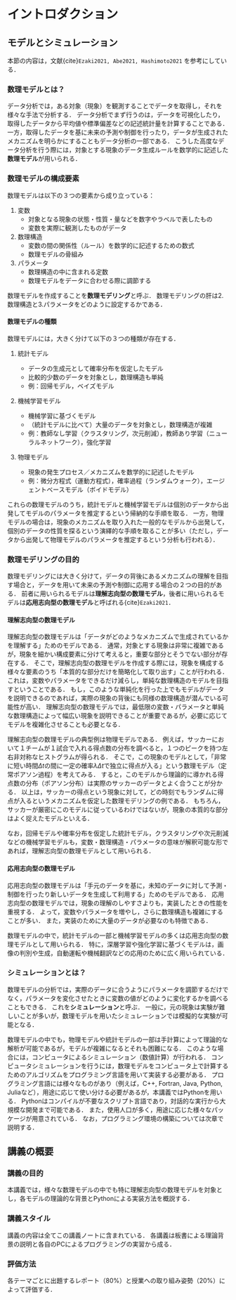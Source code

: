 # イントロダクション

## モデルとシミュレーション

本節の内容は，文献{cite}`Ezaki2021, Abe2021, Hashimoto2021` を参考にしている．

### 数理モデルとは？

データ分析では，ある対象（現象）を観測することでデータを取得し，それを様々な手法で分析する．
データ分析でまず行うのは，データを可視化したり，取得したデータから平均値や標準偏差などの記述統計量を計算することである．
一方，取得したデータを基に未来の予測や制御を行ったり，データが生成されたメカニズムを明らかにすることもデータ分析の一部である．
こうした高度なデータ分析を行う際には，対象とする現象のデータ生成ルールを数学的に記述した**数理モデル**が用いられる．

<!-- 本講義では，数理モデリングの基礎を解説する． -->

### 数理モデルの構成要素

数理モデルは以下の３つの要素から成り立っている：
1. 変数
   - 対象となる現象の状態・性質・量などを数字やラベルで表したもの
   - 変数を実際に観測したものがデータ
2. 数理構造
   - 変数の間の関係性（ルール）を数学的に記述するための数式
   - 数理モデルの骨組み
3. パラメータ
   - 数理構造の中に含まれる定数
   - 数理モデルをデータに合わせる際に調節する

数理モデルを作成することを**数理モデリング**と呼ぶ．
数理モデリングの肝は2.数理構造と3.パラメータをどのように設定するかである．


#### 数理モデルの種類
数理モデルには，大きく分けて以下の３つの種類が存在する．

1. 統計モデル
   - データの生成元として確率分布を仮定したモデル
   - 比較的少数のデータを対象とし，数理構造も単純
   - 例：回帰モデル，ベイズモデル

2. 機械学習モデル
   - 機械学習に基づくモデル
   - （統計モデルに比べて）大量のデータを対象とし，数理構造が複雑
   - 例：教師なし学習（クラスタリング，次元削減），教師あり学習（ニューラルネットワーク），強化学習

3. 物理モデル
   - 現象の発生プロセス／メカニズムを数学的に記述したモデル
   - 例：微分方程式（運動方程式），確率過程（ランダムウォーク），エージェントベースモデル（ボイドモデル）

これらの数理モデルのうち，統計モデルと機械学習モデルは個別のデータから出発してモデルのパラメータを推定するという帰納的な手順を取る．
一方，物理モデルの場合は，現象のメカニズムを取り入れた一般的なモデルから出発して，個別のデータの性質を探るという演繹的な手順を取ることが多い（ただし，データから出発して物理モデルのパラメータを推定するという分析も行われる）．

### 数理モデリングの目的

数理モデリングには大きく分けて，データの背後にあるメカニズムの理解を目指す場合と，データを用いて未来の予測や制御に応用する場合の２つの目的がある．
前者に用いられるモデルは**理解志向型の数理モデル**，後者に用いられるモデルは**応用志向型の数理モデル**と呼ばれる{cite}`Ezaki2021`．


#### 理解志向型の数理モデル

理解志向型の数理モデルは「データがどのようなメカニズムで生成されているかを理解する」ためのモデルである．
通常，対象とする現象は非常に複雑であるが，現象を細かい構成要素に分けて考えると，重要な部分とそうでない部分が存在する．
そこで，理解志向型の数理モデルを作成する際には，現象を構成する様々な要素のうち「本質的な部分だけを簡略化して取り出す」ことが行われる．
これは，変数やパラメータをできるだけ減らし，単純な数理構造のモデルを目指すということである．
もし，このような単純化を行った上でもモデルがデータを説明できるのであれば，実際の現象の背後にも同様の数理構造が潜んでいる可能性が高い．
理解志向型の数理モデルでは，最低限の変数・パラメータと単純な数理構造によって幅広い現象を説明できることが重要であるが，必要に応じてモデルを複雑化させることも必要となる．

理解志向型の数理モデルの典型例は物理モデルである．
例えば，サッカーにおいて１チームが１試合で入れる得点数の分布を調べると，１つのピークを持つ左右非対称なヒストグラムが得られる．
そこで，この現象のモデルとして，「非常に短い時間$\Delta t$の間に一定の確率$\lambda \Delta t$で独立に得点が入る」という数理モデル（定常ポアソン過程）を考えてみる．
すると，このモデルから理論的に導かれる得点数の分布（ポアソン分布）は実際のサッカーのデータとよく合うことが分かる．
以上は，サッカーの得点という現象に対して，どの時刻でもランダムに得点が入るというメカニズムを仮定した数理モデリングの例である．
もちろん，サッカーが厳密にこのモデルに従っているわけではないが，現象の本質的な部分はよく捉えたモデルといえる．

<!-- 例えば，ニュートンの運動方程式は，物体を（質量はあるが大きさのない）質点として単純化し，質点の質量$m$，加速度$\vec{a}$（位置の２階微分），力$\vec{F}$の関係を$m\vec{a}=\vec{F}$という微分方程式としてモデル化した．
運動方程式は非常に単純な数理構造でありながら，日常のスケールにおける物体の運動を記述できる． -->

なお，回帰モデルや確率分布を仮定した統計モデル，クラスタリングや次元削減などの機械学習モデルも，変数・数理構造・パラメータの意味が解釈可能な形であれば，理解志向型の数理モデルとして用いられる．


#### 応用志向型の数理モデル

応用志向型の数理モデルは「手元のデータを基に，未知のデータに対して予測・制御を行ったり新しいデータを生成して利用する」ためのモデルである．
応用志向型の数理モデルでは，現象の理解のしやすさよりも，実装したときの性能を重視する．
よって，変数やパラメータを増やし，さらに数理構造も複雑にすることが多い．
また，実装のために大量のデータが必要なのも特徴である．

数理モデルの中で，統計モデルの一部と機械学習モデルの多くは応用志向型の数理モデルとして用いられる．
特に，深層学習や強化学習に基づくモデルは，画像の判別や生成，自動運転や機械翻訳などの応用のために広く用いられている．

<!-- 統計モデルとは，データの生成元として仮定する確率分布のことである．
例えば，手元にあるデータが正規分布から得られたとすると，この場合には正規分布という統計モデルを考えていることになる． -->

### シミュレーションとは？

数理モデルの分析では，実際のデータに合うようにパラメータを調節するだけでなく，パラメータを変化させたときに変数の値がどのように変化するかを調べることもできる．
これを**シミュレーション**と呼ぶ．
一般に，元の現象は実験が難しいことが多いが，数理モデルを用いたシミュレーションでは模擬的な実験が可能となる．

数理モデルの中でも，物理モデルや統計モデルの一部は手計算によって理論的な解析が可能であるが，モデルが複雑になるとそれも困難になる．
このような場合には，コンピュータによるシミュレーション（数値計算）が行われる．
コンピュータシミュレーションを行うには，数理モデルをコンピュータ上で計算するためのアルゴリズムをプログラミング言語を用いて実装する必要がある．
プログラミング言語には様々なものがあり（例えば，C++, Fortran, Java, Python, Juliaなど），用途に応じて使い分ける必要があるが，本講義ではPythonを用いる．
Pythonはコンパイルが不要なスクリプト言語であり，対話的な実行から大規模な開発まで可能である．
また，使用人口が多く，用途に応じた様々なパッケージが用意されている．
なお，プログラミング環境の構築については次章で説明する．

<!-- シミュレーションにも数理モデルと対応して理解志向型と応用志向型がある． -->

## 講義の概要

### 講義の目的

本講義では，様々な数理モデルの中でも特に理解志向型の数理モデルを対象とし，各モデルの理論的な背景とPythonによる実装方法を概説する．

### 講義スタイル

講義の内容は全てこの講義ノートに含まれている．
各講義は板書による理論背景の説明と各自のPCによるプログラミングの実習から成る．

### 評価方法

各テーマごとに出題するレポート（80%）と授業への取り組み姿勢（20%）によって評価する．